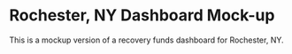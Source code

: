 # Rochester, NY Dashboard Mock-up

This is a mockup version of a recovery funds dashboard for Rochester, NY.
